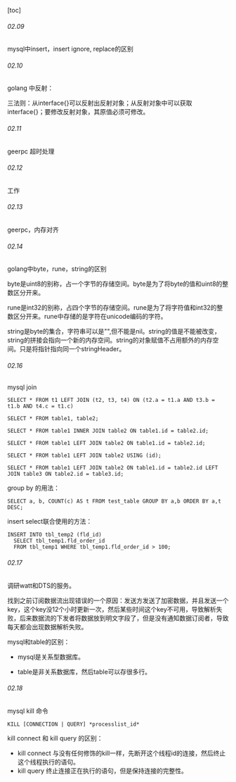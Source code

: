 

[toc]



###### 02.09

mysql中insert，insert ignore, replace的区别

###### 02.10

golang 中反射：

三法则：从interface{}可以反射出反射对象；从反射对象中可以获取interface{}；要修改反射对象，其原值必须可修改。

###### 02.11

geerpc 超时处理 

###### 02.12

工作

###### 02.13

geerpc，内存对齐

###### 02.14

golang中byte，rune，string的区别

byte是uint8的别称，占一个字节的存储空间。byte是为了将byte的值和uint8的整数区分开来。

rune是int32的别称，占四个字节的存储空间。rune是为了将字符值和int32的整数区分开来。rune中存储的是字符在unicode编码的字符。

string是byte的集合，字符串可以是"",但不能是nil。string的值是不能被改变，string的拼接会指向一个新的内存空间。string的对象赋值不占用额外的内存空间。只是将指针指向同一个stringHeader。

###### 02.16

mysql  join

```mysql
SELECT * FROM t1 LEFT JOIN (t2, t3, t4) ON (t2.a = t1.a AND t3.b = t1.b AND t4.c = t1.c)

SELECT * FROM table1, table2;

SELECT * FROM table1 INNER JOIN table2 ON table1.id = table2.id;

SELECT * FROM table1 LEFT JOIN table2 ON table1.id = table2.id;

SELECT * FROM table1 LEFT JOIN table2 USING (id);

SELECT * FROM table1 LEFT JOIN table2 ON table1.id = table2.id LEFT JOIN table3 ON table2.id = table3.id;
```

group by 的用法：

```mysql
SELECT a, b, COUNT(c) AS t FROM test_table GROUP BY a,b ORDER BY a,t DESC;
```

insert select联合使用的方法：

```mysql
INSERT INTO tbl_temp2 (fld_id)
  SELECT tbl_temp1.fld_order_id
  FROM tbl_temp1 WHERE tbl_temp1.fld_order_id > 100;
```

###### 02.17

调研watt和DTS的服务。

找到之前订阅数据流出现错误的一个原因：发送方发送了加密数据，并且发送一个key，这个key没12个小时更新一次，然后某些时间这个key不可用，导致解析失败，后来数据流的下发者将数据放到明文字段了，但是没有通知数据订阅者，导致每天都会出现数据解析失败。

mysql和table的区别：

- mysql是关系型数据库。

- table是非关系数据库，然后table可以存很多行。

###### 02.18

mysql kill 命令

```mysql
KILL [CONNECTION | QUERY] *processlist_id*
```

kill connect 和 kill query 的区别：

- kill connect 与没有任何修饰的kill一样，先断开这个线程id的连接，然后终止这个线程执行的语句。
- kill query 终止连接正在执行的语句，但是保持连接的完整性。